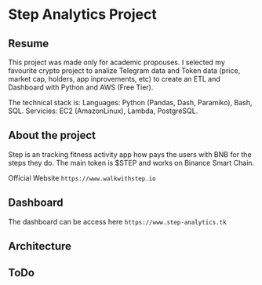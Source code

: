 # Step Analytics Project
## Resume

This project was made only for academic propouses. I selected my favourite crypto project to analize Telegram data and Token data (price, market cap, holders, app inprovements, etc) to create an ETL and Dashboard with Python and AWS (Free Tier).

The technical stack is:
Languages: Python (Pandas, Dash, Paramiko), Bash, SQL.
Servicies: EC2 (AmazonLinux), Lambda, PostgreSQL.

## About the project 

Step is an tracking fitness activity app how pays the users with BNB for the steps they do. The main token is $STEP and works on Binance Smart Chain.

Official Website
`https://www.walkwithstep.io`

## Dashboard

The dashboard can be access here
`https://www.step-analytics.tk`

## Architecture


## ToDo

